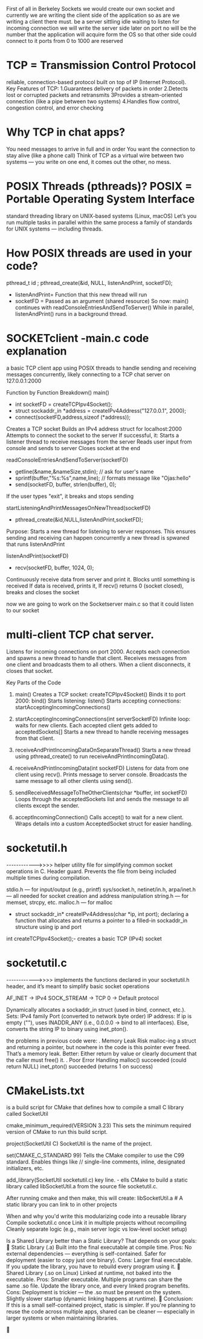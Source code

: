First of all in Berkeley Sockets
we would create our own socket and currently we are writing the client side of the application
so as are we writing a client there must. be a server sittling idle waiting to listen for incoming connection
we will write the server side later on
port no will be the number that the application will acquire form the OS
so that other side could connect to it
ports from 0 to 1000 are reserved

# TCP = Transmission Control Protocol
reliable, connection-based protocol built on top of IP (Internet Protocol).
Key Features of TCP:
1.Guarantees delivery of packets in order
2.Detects lost or corrupted packets and retransmits
3Provides a stream-oriented connection (like a pipe between two systems)
4.Handles flow control, congestion control, and error checking

# Why TCP in chat apps?
You need messages to arrive in full and in order
You want the connection to stay alive (like a phone call)
Think of TCP as a virtual wire between two systems — you write on one end, it comes out the other, no mess.

# POSIX Threads (pthreads)?  POSIX = Portable Operating System Interface
 standard threading library on UNIX-based systems (Linux, macOS)
 Let’s you run multiple tasks in parallel within the same process
 a family of standards for UNIX systems — including threads.

# How POSIX threads are used in your code?
pthread_t id ;
pthread_create(&id, NULL, listenAndPrint, socketFD);

* listenAndPrint= Function that this new thread will run
* socketFD = Passed as an argument (shared resource)
So now:
main() continues with readConsoleEntriesAndSendToServer()
While in parallel, listenAndPrint() runs in a background thread.

# SOCKETclient -main.c code explanation
a basic TCP client app using POSIX threads to handle sending and receiving messages concurrently, likely connecting to a TCP chat server on 127.0.0.1:2000

Function by Function Breakdown()
main()
* int socketFD = createTCPIpv4Socket();
* struct sockaddr_in *address = createIPv4Address("127.0.0.1", 2000);
* connect(socketFD,address,sizeof (*address));

Creates a TCP socket
Builds an IPv4 address struct for localhost:2000
Attempts to connect the socket to the server
If successful, it:
Starts a listener thread to receive messages from the server
Reads user input from console and sends to server
Closes socket at the end

readConsoleEntriesAndSendToServer(socketFD)
* getline(&name,&nameSize,stdin);  // ask for user's name
* sprintf(buffer,"%s:%s",name,line);  // formats message like "Ojas:hello"
* send(socketFD, buffer, strlen(buffer), 0);

If the user types "exit", it breaks and stops sending

startListeningAndPrintMessagesOnNewThread(socketFD)
* pthread_create(&id,NULL,listenAndPrint,socketFD);

Purpose: Starts a new thread for listening to server responses.
This ensures sending and receiving can happen concurrently
 a new thread is spwaned that runs listenAndPrint

listenAndPrint(socketFD)
* recv(socketFD, buffer, 1024, 0);

Continuously receive data from server and print it.
Blocks until something is received
If data is received, prints it, If recv() returns 0 (socket closed), breaks and closes the socket


now we are going to work on the Socketserver main.c so that it could listen to our socket
# multi-client TCP chat server.

Listens for incoming connections on port 2000.
Accepts each connection and spawns a new thread to handle that client.
Receives messages from one client and broadcasts them to all others.
When a client disconnects, it closes that socket.

Key Parts of the Code
1. main()
Creates a TCP socket: createTCPIpv4Socket()
Binds it to port 2000: bind()
Starts listening: listen()
Starts accepting connections: startAcceptingIncomingConnections()

2. startAcceptingIncomingConnections(int serverSocketFD)
Infinite loop: waits for new clients.
Each accepted client gets added to acceptedSockets[]
Starts a new thread to handle receiving messages from that client.

3. receiveAndPrintIncomingDataOnSeparateThread()
Starts a new thread using pthread_create() to run receiveAndPrintIncomingData().

4. receiveAndPrintIncomingData(int socketFD)
Listens for data from one client using recv().
Prints message to server console.
Broadcasts the same message to all other clients using send().

5. sendReceivedMessageToTheOtherClients(char *buffer, int socketFD)
Loops through the acceptedSockets list and sends the message to all clients except the sender.

6. acceptIncomingConnection()
Calls accept() to wait for a new client.
Wraps details into a custom AcceptedSocket struct for easier handling.



# socketutil.h
------------>>>> helper utility file for simplifying common socket operations in C.
Header guard. Prevents the file from being included multiple times during compilation.

stdio.h — for input/output (e.g., printf)
sys/socket.h, netinet/in.h, arpa/inet.h — all needed for socket creation and address manipulation
string.h — for memset, strcpy, etc.
malloc.h — for malloc

* struct sockaddr_in* createIPv4Address(char *ip, int port);
declaring a function that allocates and returns a pointer to a filled-in sockaddr_in structure using ip and port

int createTCPIpv4Socket();- creates a basic TCP (IPv4) socket 


# socketutil.c
------------>>>> implements the functions declared in your socketutil.h header, and it’s meant to simplify basic socket operations

AF_INET → IPv4
SOCK_STREAM → TCP
0 → Default protocol

Dynamically allocates a sockaddr_in struct (used in bind, connect, etc.).
Sets:
IPv4 family
Port (converted to network byte order)
IP address:
If ip is empty (""), uses INADDR_ANY (i.e., 0.0.0.0 → bind to all interfaces).
Else, converts the string IP to binary using inet_pton().


the problems in previous code were:
. Memory Leak Risk
malloc-ing a struct and returning a pointer, but nowhere in the code is this pointer ever freed. That’s a memory leak.
Better: Either return by value or clearly document that the caller must free() it.
. Poor Error Handling
malloc() succeeded (could return NULL)
inet_pton() succeeded (returns 1 on success)

# CMakeLists.txt 
is a build script for CMake that defines how to compile a small C library called SocketUtil

cmake_minimum_required(VERSION 3.23)
This sets the minimum required version of CMake to run this build script.

project(SocketUtil C)
SocketUtil is the name of the project.

set(CMAKE_C_STANDARD 99)
Tells the CMake compiler to use the C99 standard.
Enables things like // single-line comments, inline, designated initializers, etc.

add_library(SocketUtil socketutil.c)
key line. - ells CMake to build a static library called libSocketUtil.a from the source file socketutil.c.

After running cmake and then make, this will create:
libSocketUtil.a  # A static library you can link to in other projects

When and why you'd write this
modularizing code into a reusable library
Compile socketutil.c once
Link it in multiple projects without recompiling
Cleanly separate logic (e.g., main server logic vs low-level socket setup)

Is a Shared Library better than a Static Library?
That depends on your goals:
🔹 Static Library (.a)
Built into the final executable at compile time.
Pros:
No external dependencies — everything is self-contained.
Safer for deployment (easier to copy just one binary).
Cons:
Larger final executable.
If you update the library, you have to rebuild every program using it.
🔹 Shared Library (.so on Linux)
Linked at runtime, not baked into the executable.
Pros:
Smaller executable.
Multiple programs can share the same .so file.
Update the library once, and every linked program benefits.
Cons:
Deployment is trickier — the .so must be present on the system.
Slightly slower startup (dynamic linking happens at runtime).
🧠 Conclusion:
If this is a small self-contained project, static is simpler.
If you're planning to reuse the code across multiple apps, shared can be cleaner — especially in larger systems or when maintaining libraries.

🧭